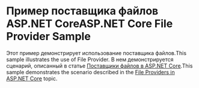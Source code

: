 # <a name="aspnet-core-file-provider-sample"></a><span data-ttu-id="b6f13-101">Пример поставщика файлов ASP.NET Core</span><span class="sxs-lookup"><span data-stu-id="b6f13-101">ASP.NET Core File Provider Sample</span></span>

<span data-ttu-id="b6f13-102">Этот пример демонстрирует использование поставщика файлов.</span><span class="sxs-lookup"><span data-stu-id="b6f13-102">This sample illustrates the use of File Provider.</span></span> <span data-ttu-id="b6f13-103">В нем демонстрируется сценарий, описанный в статье [Поставщики файлов в ASP.NET Core](https://docs.microsoft.com/aspnet/core/fundamentals/file-providers).</span><span class="sxs-lookup"><span data-stu-id="b6f13-103">This sample demonstrates the scenario described in the [File Providers in ASP.NET Core](https://docs.microsoft.com/aspnet/core/fundamentals/file-providers) topic.</span></span>
